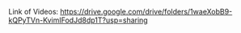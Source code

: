 Link of Videos: https://drive.google.com/drive/folders/1waeXobB9-kQPyTVn-KvimIFodJd8dp1T?usp=sharing
